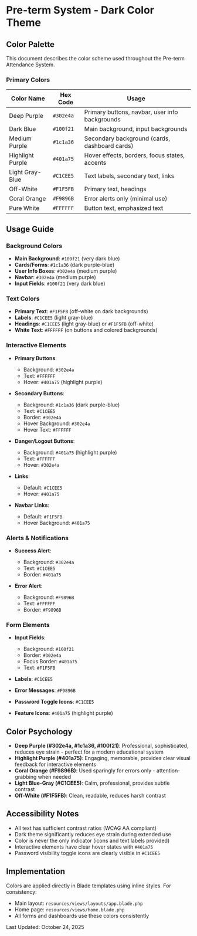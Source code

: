 # Pre-term System - Dark Color Theme

## Color Palette

This document describes the color scheme used throughout the Pre-term Attendance System.

### Primary Colors

| Color Name | Hex Code | Usage |
|------------|----------|-------|
| Deep Purple | `#302e4a` | Primary buttons, navbar, user info backgrounds |
| Dark Blue | `#100f21` | Main background, input backgrounds |
| Medium Purple | `#1c1a36` | Secondary background (cards, dashboard cards) |
| Highlight Purple | `#401a75` | Hover effects, borders, focus states, accents |
| Light Gray-Blue | `#C1CEE5` | Text labels, secondary text, links |
| Off-White | `#F1F5FB` | Primary text, headings |
| Coral Orange | `#F9896B` | Error alerts only (minimal use) |
| Pure White | `#FFFFFF` | Button text, emphasized text |

## Usage Guide

### Background Colors
- **Main Background**: `#100f21` (very dark blue)
- **Cards/Forms**: `#1c1a36` (dark purple-blue)
- **User Info Boxes**: `#302e4a` (medium purple)
- **Navbar**: `#302e4a` (medium purple)
- **Input Fields**: `#100f21` (very dark blue)

### Text Colors
- **Primary Text**: `#F1F5FB` (off-white on dark backgrounds)
- **Labels**: `#C1CEE5` (light gray-blue)
- **Headings**: `#C1CEE5` (light gray-blue) or `#F1F5FB` (off-white)
- **White Text**: `#FFFFFF` (on buttons and colored backgrounds)

### Interactive Elements
- **Primary Buttons**: 
  - Background: `#302e4a`
  - Text: `#FFFFFF`
  - Hover: `#401a75` (highlight purple)
  
- **Secondary Buttons**: 
  - Background: `#1c1a36` (dark purple-blue)
  - Text: `#C1CEE5`
  - Border: `#302e4a`
  - Hover Background: `#302e4a`
  - Hover Text: `#FFFFFF`

- **Danger/Logout Buttons**:
  - Background: `#401a75` (highlight purple)
  - Text: `#FFFFFF`
  - Hover: `#302e4a`

- **Links**: 
  - Default: `#C1CEE5`
  - Hover: `#401a75`

- **Navbar Links**:
  - Default: `#F1F5FB`
  - Hover Background: `#401a75`

### Alerts & Notifications
- **Success Alert**: 
  - Background: `#302e4a`
  - Text: `#C1CEE5`
  - Border: `#401a75`

- **Error Alert**: 
  - Background: `#F9896B`
  - Text: `#FFFFFF`
  - Border: `#F9896B`

### Form Elements
- **Input Fields**:
  - Background: `#100f21`
  - Border: `#302e4a`
  - Focus Border: `#401a75`
  - Text: `#F1F5FB`

- **Labels**: `#C1CEE5`
- **Error Messages**: `#F9896B`
- **Password Toggle Icons**: `#C1CEE5`
- **Feature Icons**: `#401a75` (highlight purple)

## Color Psychology

- **Deep Purple (#302e4a, #1c1a36, #100f21)**: Professional, sophisticated, reduces eye strain - perfect for a modern educational system
- **Highlight Purple (#401a75)**: Engaging, memorable, provides clear visual feedback for interactive elements
- **Coral Orange (#F9896B)**: Used sparingly for errors only - attention-grabbing when needed
- **Light Blue-Gray (#C1CEE5)**: Calm, professional, provides subtle contrast
- **Off-White (#F1F5FB)**: Clean, readable, reduces harsh contrast

## Accessibility Notes

- All text has sufficient contrast ratios (WCAG AA compliant)
- Dark theme significantly reduces eye strain during extended use
- Color is never the only indicator (icons and text labels provided)
- Interactive elements have clear hover states with `#401a75`
- Password visibility toggle icons are clearly visible in `#C1CEE5`

## Implementation

Colors are applied directly in Blade templates using inline styles. For consistency:
- Main layout: `resources/views/layouts/app.blade.php`
- Home page: `resources/views/home.blade.php`
- All forms and dashboards use these colors consistently

Last Updated: October 24, 2025
